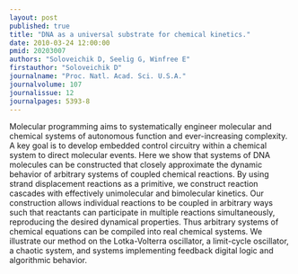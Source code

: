 ```yaml
---
layout: post
published: true
title: "DNA as a universal substrate for chemical kinetics."
date: 2010-03-24 12:00:00
pmid: 20203007
authors: "Soloveichik D, Seelig G, Winfree E"
firstauthor: "Soloveichik D"
journalname: "Proc. Natl. Acad. Sci. U.S.A."
journalvolume: 107
journalissue: 12
journalpages: 5393-8
---
```


Molecular programming aims to systematically engineer molecular and chemical systems of autonomous function and ever-increasing complexity. A key goal is to develop embedded control circuitry within a chemical system to direct molecular events. Here we show that systems of DNA molecules can be constructed that closely approximate the dynamic behavior of arbitrary systems of coupled chemical reactions. By using strand displacement reactions as a primitive, we construct reaction cascades with effectively unimolecular and bimolecular kinetics. Our construction allows individual reactions to be coupled in arbitrary ways such that reactants can participate in multiple reactions simultaneously, reproducing the desired dynamical properties. Thus arbitrary systems of chemical equations can be compiled into real chemical systems. We illustrate our method on the Lotka-Volterra oscillator, a limit-cycle oscillator, a chaotic system, and systems implementing feedback digital logic and algorithmic behavior.

